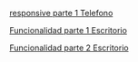 [responsive parte 1 Telefono](https://youtube.com/shorts/DAnIcF9uxrQ?feature=share)

[Funcionalidad parte 1 Escritorio](https://youtu.be/k4_X5hVGRDA)

[Funcionalidad parte 2 Escritorio](https://youtu.be/2a_2HQZjsoM)
